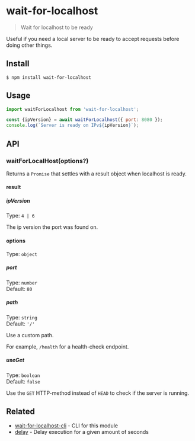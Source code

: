 # wait-for-localhost

> Wait for localhost to be ready

Useful if you need a local server to be ready to accept requests before doing other things.

## Install

```
$ npm install wait-for-localhost
```

## Usage

```js
import waitForLocalhost from 'wait-for-localhost';

const {ipVersion} = await waitForLocalhost({ port: 8080 });
console.log(`Server is ready on IPv${ipVersion}`);
```

## API

### waitForLocalHost(options?)

Returns a `Promise` that settles with a result object when localhost is ready.

#### result

##### ipVersion

Type: `4 | 6`

The ip version the port was found on.

#### options

Type: `object`

##### port

Type: `number`\
Default: `80`

##### path

Type: `string`\
Default: `'/'`

Use a custom path.

For example, `/health` for a health-check endpoint.

##### useGet

Type: `boolean`\
Default: `false`

Use the `GET` HTTP-method instead of `HEAD` to check if the server is running.

## Related

- [wait-for-localhost-cli](https://github.com/sindresorhus/wait-for-localhost-cli) - CLI for this module
- [delay](https://github.com/sindresorhus/delay) - Delay execution for a given amount of seconds
